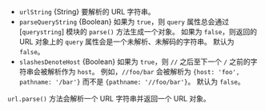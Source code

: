 <!-- YAML
added: v0.1.25
-->

* `urlString` {String} 要解析的 URL 字符串。
* `parseQueryString` {Boolean} 如果为 `true`，则 `query` 属性总会通过 [`querystring`] 模块的 `parse()` 方法生成一个对象。
  如果为 `false`，则返回的 URL 对象上的 `query` 属性会是一个未解析、未解码的字符串。
  默认为 `false`。
* `slashesDenoteHost` {Boolean} 如果为 `true`，则 `//` 之后至下一个 `/` 之前的字符串会被解析作为 `host`。
  例如，`//foo/bar` 会被解析为 `{host: 'foo', pathname: '/bar'}` 而不是 `{pathname: '//foo/bar'}`。
  默认为 `false`。

`url.parse()` 方法会解析一个 URL 字符串并返回一个 URL 对象。

